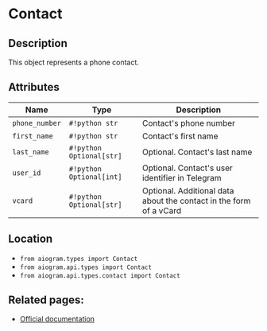 # Contact

## Description

This object represents a phone contact.


## Attributes

| Name | Type | Description |
| - | - | - |
| `phone_number` | `#!python str` | Contact's phone number |
| `first_name` | `#!python str` | Contact's first name |
| `last_name` | `#!python Optional[str]` | Optional. Contact's last name |
| `user_id` | `#!python Optional[int]` | Optional. Contact's user identifier in Telegram |
| `vcard` | `#!python Optional[str]` | Optional. Additional data about the contact in the form of a vCard |



## Location

- `from aiogram.types import Contact`
- `from aiogram.api.types import Contact`
- `from aiogram.api.types.contact import Contact`

## Related pages:

- [Official documentation](https://core.telegram.org/bots/api#contact)
